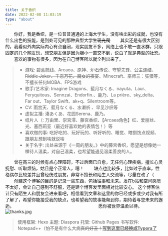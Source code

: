 ```yaml
---
title: 关于香织
date: 2022-02-08 11:03:19
type: "about"
---
```


　　你好，我是香织，是一位普普通通的上海大学生，没有啥出彩的成就，也没有什么出色的技能，是到处可见的那种典型大学生~~现充爬~~
　　其实还是有很大区别的，我看似外向实际内心有点自闭，现实朋友不多，网络上也不敢一直水群，只跟固定的几个网友玩，想交朋友但是因为胆小一直交不到，说白了就是典型的社恐。
　　喜欢的事物有很多，因为在自己博客所以就全列出来了。
> + 游戏: 碧蓝航线、Arcaea、原神、炉石传说、守望先锋、公主连结、~~Riddle Joker、千恋万花、魔女的夜宴~~、Minecraft、巫师三：狂猎等，不擅长任何MOBA、FPS游戏
> + 歌手/艺术家:  Imagine Dragons、藍月なくる、nayuta、Laur、Feryquitous、Sennzai、Endorfin.、鹿乃、La prière、sky_delta、Far out、Taylor Swift、ak+q、Silentroom等。
> + CV: 雨宫天、藍月なくる、水濑祈 、早见沙织等
> + 虚拟主播:  湊あくあ、花园Serena、鹿乃。
> + 纸片人（: 万由里、崇宫澪、藤宫香织、【Arcaea角色】红、爱丽丝、光、塞西莉亚（最近好喜欢她的表情包！）等
> + 喜欢做的事: 吃好吃的、玩好玩的、听好听的、睡觉、瞎捯饬点视频、跟朋友想到啥就说啥
> + 关于名字: 出处来源于《一周的朋友。》中的藤宫香织，愿望是想像她一样待人温柔，对自己温柔，也希望能遇见温柔善良的人。

　　曾在高三的时候有点心理障碍，不过后面已自愈，无任何心理疾病。擅长心灵抚慰、听取烦恼，姑且是个正常人，嗯！
　　缺点也比较多，比如过于直率，性格偶尔比较差并且曾经伤过朋友，非常不擅长和陌生人交流等，尽量在改了（
　　创建这个博客的目的是记录一些东西，包括往事和未来。发在b站和空间感觉不太好，会让自己感到不舒服，还是建个博客发里面相对比较安心。
这个博客估计只有陌生人和朋友会进来看吧，相信看到文章和这里的你已经或多或少对我有所了解了，希望你能接受我的缺点，也希望我的故事能帮到你，期待着与您未来的邂逅。
　　　　　　　　　　　　　　　　　　　愿你被世界温柔以待。![thanks.jpg](https://s2.loli.net/2022/02/08/bOKHMlLorP87VJq.jpg)
> 使用框架: Hexo
> 主题: Diaspora
> 托管: Github Pages
> 书写软件: Notepad++（怕不是有什么大病~~真的好丑！~~<b><u>写到这里已经换成Typora了</u></b>
